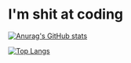 # I'm shit at coding

[![Anurag's GitHub stats](https://github-readme-stats.vercel.app/api?username=ffowotw&theme=dark#gh-dark-mode-only)](https://github.com/anuraghazra/github-readme-stats#gh-dark-mode-only)

[![Top Langs](https://github-readme-stats.vercel.app/api/top-langs/?username=ffowotw&theme=dark#gh-dark-mode-only)](https://github.com/anuraghazra/github-readme-stats#gh-dark-mode-only)
